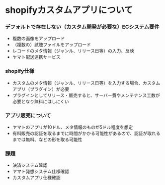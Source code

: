 # shopifyカスタムアプリについて

### デフォルトで存在しない（カスタム開発が必要な）ECシステム要件

- 複数の画像をアップロード
- （複数の）試聴ファイルをアップロード
- レコードのメタ情報（ジャンル、リリース日等）の入力、反映
- ヤマト配送連携サービス



### shopify仕様

- カスタムのメタ情報（ジャンル、リリース日等）を入力する場合、カスタムアプリ（プラグイン）が必要
- プラグインとしてリリース・販売すると、サーバー費やメンテナンス工数が必要となり無料にはしにくい



### アプリ販売について

- ヤマトのアプリが10ドル、メタ情報のものが5ドル程度を想定
- 有料販売の認証を取るまでに時間がかかる可能性があるので、認証が取れるまでは無料、などの形を取る可能性





### 課題

- 決済システム確認
- ヤマト発想システム仕様確認
- カスタムアプリ仕様確認